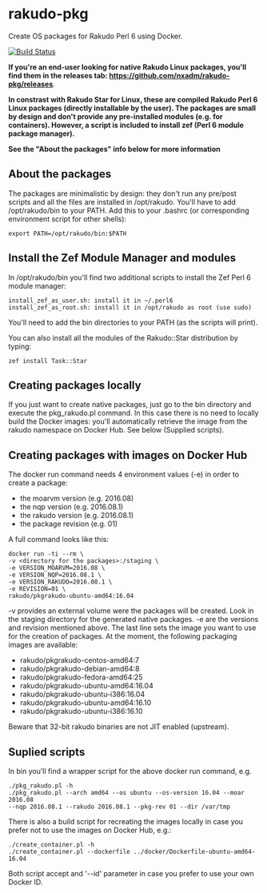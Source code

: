 # rakudo-pkg
Create OS packages for Rakudo Perl 6 using Docker.

[![Build Status](https://travis-ci.org/nxadm/rakudo-pkg.svg?branch=master)](https://travis-ci.org/nxadm/rakudo-pkg)

**If you're an end-user looking for native Rakudo Linux packages, you'll find them in the releases tab: https://github.com/nxadm/rakudo-pkg/releases**.

**In constrast with Rakudo Star for Linux, these are compiled Rakudo Perl 6 Linux packages (directly installable by the user). The packages are small by design and don't provide any pre-installed modules (e.g. for containers). However, a script is included to install zef (Perl 6 module package manager).**

**See the "About the packages" info below for more information**

## About the packages
The packages are minimalistic by design: they don't run any pre/post scripts
and all the files are installed in /opt/rakudo. You'll have to add
/opt/rakudo/bin to your PATH. Add this to your .bashrc (or corresponding
environment script for other shells):
```
export PATH=/opt/rakudo/bin:$PATH
```
## Install the Zef Module Manager and modules
In /opt/rakudo/bin you'll find two additional scripts to install the Zef Perl 6 module
manager:
```
install_zef_as_user.sh: install it in ~/.perl6
install_zef_as_root.sh: install it in /opt/rakudo as root (use sudo)
```
You'll need to add the bin directories to your PATH (as the scripts will print).

You can also install all the modules of the Rakudo::Star distribution by typing:
```
zef install Task::Star
```
## Creating packages locally
If you just want to create native packages, just go to the bin directory and
execute the pkg_rakudo.pl command. In this case there is no need to
locally build the Docker images: you'll automatically retrieve the image from
the rakudo namespace on Docker Hub. See below (Supplied scripts).

## Creating packages with images on Docker Hub
The docker run command needs 4 environment values (-e) in order to create a
package:
- the moarvm version (e.g. 2016.08)
- the nqp version (e.g. 2016.08.1)
- the rakudo version (e.g. 2016.08.1)
- the package revision (e.g. 01)

A full command looks like this:
```
docker run -ti --rm \
-v <directory for the packages>:/staging \
-e VERSION_MOARVM=2016.08 \
-e VERSION_NQP=2016.08.1 \
-e VERSION_RAKUDO=2016.08.1 \
-e REVISION=01 \
rakudo/pkgrakudo-ubuntu-amd64:16.04
```

-v provides an external volume were the packages will be created. Look in the
staging directory for the generated native packages.
-e are the versions and revision mentioned above.
The last line sets the image you want to use for the creation of packages.
At the moment, the following packaging images are available:
- rakudo/pkgrakudo-centos-amd64:7
- rakudo/pkgrakudo-debian-amd64:8
- rakudo/pkgrakudo-fedora-amd64:25
- rakudo/pkgrakudo-ubuntu-amd64:16.04
- rakudo/pkgrakudo-ubuntu-i386:16.04
- rakudo/pkgrakudo-ubuntu-amd64:16.10
- rakudo/pkgrakudo-ubuntu-i386:16.10

Beware that 32-bit rakudo binaries are not JIT enabled (upstream).

## Suplied scripts
In bin you'll find a wrapper script for the above docker run command, e.g.
```
./pkg_rakudo.pl -h
./pkg_rakudo.pl --arch amd64 --os ubuntu --os-version 16.04 --moar 2016.08
--nqp 2016.08.1 --rakudo 2016.08.1 --pkg-rev 01 --dir /var/tmp
```

There is also a build script for recreating the images locally in case you
prefer not to use the images on Docker Hub, e.g.:
```
./create_container.pl -h
./create_container.pl --dockerfile ../docker/Dockerfile-ubuntu-amd64-16.04
```

Both script accept and '--id' parameter in case you prefer to use your own
Docker ID.
